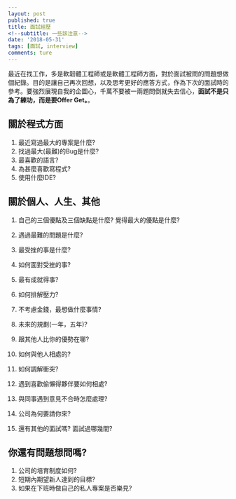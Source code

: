 ```yaml
---
layout: post
published: true
title: 面試經歷
<!--subtitle: 一些該注意-->
date: '2018-05-31'
tags: [面試, interview]
comments: ture
---
```


最近在找工作，多是軟韌體工程師或是軟體工程師方面，對於面試被問的問題想做個紀錄。目的是讓自己再次回想，以及思考更好的應答方式，作為下次的面試時的參考。要強烈展現自我的企圖心，千萬不要被一兩題問倒就失去信心，**面試不是只為了練功，而是要Offer Get。**。

## 關於程式方面

1. 最近寫過最大的專案是什麼? 
2. 找過最大(最難)的Bug是什麼?
3. 最喜歡的語言?
4. 為甚麼喜歡寫程式?
5. 使用什麼IDE?



## 關於個人、人生、其他

1. 自己的三個優點及三個缺點是什麼? 覺得最大的優點是什麼?
2. 遇過最難的問題是什麼?
3. 最受挫的事是什麼?
3. 如何面對受挫的事?
4. 最有成就得事?
5. 如何排解壓力?

3. 不考慮金錢，最想做什麼事情?
4. 未來的規劃(一年，五年)?
5. 跟其他人比你的優勢在哪?
1. 如何與他人相處的?
2. 如何調解衝突?
2. 遇到喜歡偷懶得夥伴要如何相處?
3. 與同事遇到意見不合時怎麼處理?
4. 公司為何要請你來?
5. 還有其他的面試嗎? 面試過哪幾間?


## 你還有問題想問嗎?

1. 公司的培育制度如何?
2. 短期內期望新人達到的目標?
3. 如果在下班時做自己的私人專案是否樂見?








